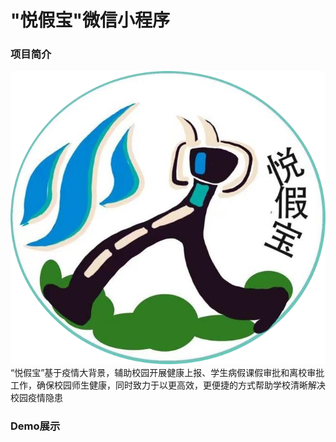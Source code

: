 # "悦假宝"微信小程序

### 项目简介

![](res/img/logo.png)
“悦假宝”基于疫情大背景，辅助校园开展健康上报、学生病假课假审批和离校审批工作，确保校园师生健康，同时致力于以更高效，更便捷的方式帮助学校清晰解决校园疫情隐患


### Demo展示

